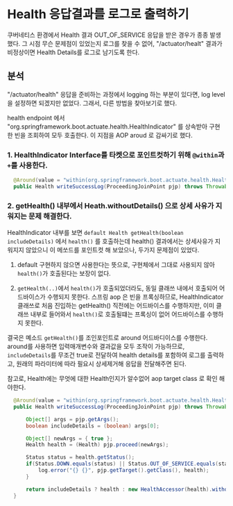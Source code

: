 
# Health 응답결과를 로그로 출력하기

쿠버네티스 환경에서 Health 결과 OUT_OF_SERVICE 응답을 받은 경우가 종종 발생했다. 그 시점 무슨 문제점이 있었는지 로그를 찾을 수 없어, "/actuator/healt" 결과가 비정상이면 Health Details를 로그로 남기도록 한다.

## 분석

"/actuator/health" 응답을 준비하는 과정에서 logging 하는 부분이 있다면, log level을 설정하면 되겠지만 없었다.
그래서, 다른 방법을 찾아보기로 했다.

health endpoint 에서 "org.springframework.boot.actuate.health.HealthIndicator" 를 상속받아 구현한 빈을 조회하여 모두 호출한다. 이 지점을 AOP aroud 로 감싸기로 했다.

### 1. HealthIndicator Interface를 타켓으로 포인트컷하기 위해 `@within`과 `+`를 사용한다.

  ```java
    @Around(value = "within(org.springframework.boot.actuate.health.HealthIndicator+) && execution(* getHealth(..))")
    public Health writeSuccessLog(ProceedingJoinPoint pjp) throws Throwable {
  ```

### 2. getHealth() 내부에서 Heath.withoutDetails() 으로 상세 사유가 지워지는 문제 해결한다.

HealthIndicator 내부를 보면 `default Health getHealth(boolean includeDetails)` 에서 `health()` 를 호출하는데 health() 결과에서는 상세사유가 지워지지 않았으니 이 메쏘드를 포인트컷 해 보았으나, 두가지 문제점이 있었다.

1. default 구현하지 않으면 사용한다는 뜻으로, 구현체에서 그대로 사용되지 않아 `health()`가 호출된다는 보장이 없다.

2. `getHealth(..)`에서 `health()`가 호출되었더라도, 동일 클래쓰 내에서 호출되어 어드바이스가 수행되지 못한다. 스프링 aop 은 빈을 프록싱하므로, HealthIndicator 클래쓰로 처음 진입하는 getHealth() 직전에는 어드바이스를 수행하지만, 이미 클래쓰 내부로 들어와서 `health()`로 호출될떄는 프록싱이 없어 어드바이스를 수행하지 못한다.

결국은 몌소드 `getHealth()`를 조인포인트로 around 어드바디이스를 수행한다. around를 사용하면 입력매개변수와 결과값을 모두 조작이 가능하므로, `includeDetails`를 무조건 true로 전달하여 health details를 포함하여 로그를 출력하고, 원래의 파라미터에 따라 필요시 상세제거해 응답을 전달해주면 된다.

참고로, Health에는 무엇에 대한 Health인지가 알수없어 aop target class 로 확인 해야한다.

  ```java
    @Around(value = "within(org.springframework.boot.actuate.health.HealthIndicator+) && execution(* getHealth(..))")
    public Health writeSuccessLog(ProceedingJoinPoint pjp) throws Throwable {

        Object[] args = pjp.getArgs();
        boolean includeDetails = (boolean) args[0];

        Object[] newArgs = { true };
        Health health = (Health) pjp.proceed(newArgs);

        Status status = health.getStatus();
        if(Status.DOWN.equals(status) || Status.OUT_OF_SERVICE.equals(status)) {
            log.error("{} {}", pjp.getTarget().getClass(), health);
        }

        return includeDetails ? health : new HealthAccessor(health).withoutDetails();
    }
  ````
